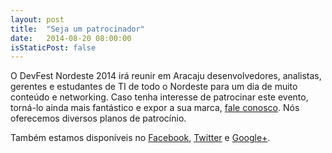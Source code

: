 ```yaml
---
layout: post
title:  "Seja um patrocinador"
date:   2014-08-20 08:00:00
isStaticPost: false
---
```


O DevFest Nordeste 2014 irá reunir em Aracaju desenvolvedores, analistas, gerentes e estudantes de TI de todo o Nordeste para um dia de muito conteúdo e networking. Caso tenha interesse de patrocinar este evento, torná-lo ainda mais fantástico e expor a sua marca, [fale conosco](mailto:contato@devfestne.com.br). Nós oferecemos diversos planos de patrocínio.

Também estamos disponíveis no [Facebook](https://facebook.com/DevFestNE), [Twitter](https://twitter.com/intent/user?screen_name=DevFestNE) e [Google+](google.com/+DevFestNEBR).
